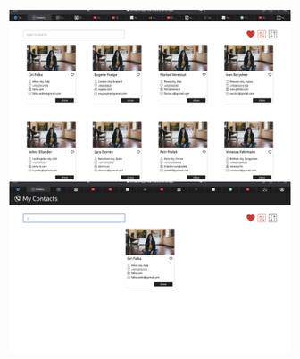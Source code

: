 
![image](https://github.com/nursultan0/contactsapp/blob/main/Снимок%20экрана%202022-11-06%20в%2015.58.44.png)
![image](https://github.com/nursultan0/contactsapp/blob/main/Снимок%20экрана%202022-11-06%20в%2016.04.13.png)
